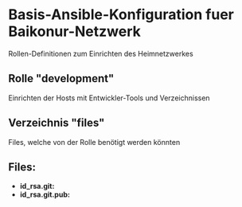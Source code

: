 # Basis-Ansible-Konfiguration fuer Baikonur-Netzwerk
Rollen-Definitionen zum Einrichten des Heimnetzwerkes

## Rolle "development"
Einrichten der Hosts mit Entwickler-Tools und Verzeichnissen

## Verzeichnis "files"
Files, welche von der Rolle benötigt werden könnten

## Files:
* **id_rsa.git:**
* **id_rsa.git.pub:**
